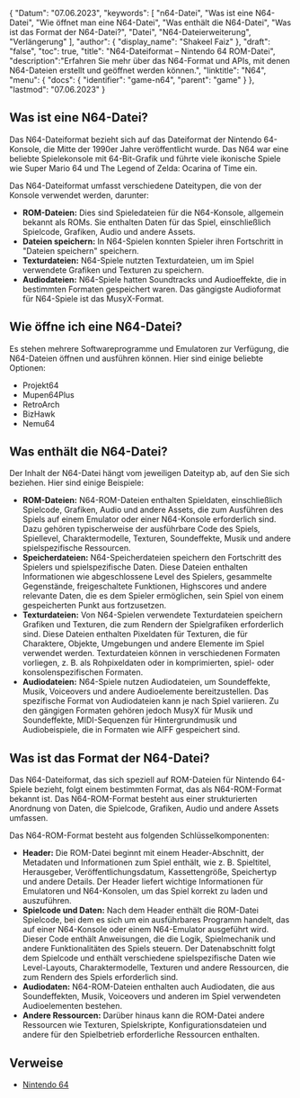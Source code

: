 {
"Datum": "07.06.2023",
  "keywords": [
"n64-Datei",
"Was ist eine N64-Datei",
"Wie öffnet man eine N64-Datei",
"Was enthält die N64-Datei",
"Was ist das Format der N64-Datei?",
"Datei",
"N64-Dateierweiterung",
"Verlängerung"
],
  "author": {
"display_name": "Shakeel Faiz"
},
"draft": "false",
"toc": true,
"title": "N64-Dateiformat – Nintendo 64 ROM-Datei",
  "description":"Erfahren Sie mehr über das N64-Format und APIs, mit denen N64-Dateien erstellt und geöffnet werden können.",
"linktitle": "N64",
  "menu": {
    "docs": {
      "identifier": "game-n64",
"parent": "game"
}
},
"lastmod": "07.06.2023"
}

## Was ist eine N64-Datei?

Das N64-Dateiformat bezieht sich auf das Dateiformat der Nintendo 64-Konsole, die Mitte der 1990er Jahre veröffentlicht wurde. Das N64 war eine beliebte Spielekonsole mit 64-Bit-Grafik und führte viele ikonische Spiele wie Super Mario 64 und The Legend of Zelda: Ocarina of Time ein.

Das N64-Dateiformat umfasst verschiedene Dateitypen, die von der Konsole verwendet werden, darunter:

- **ROM-Dateien:** Dies sind Spieledateien für die N64-Konsole, allgemein bekannt als ROMs. Sie enthalten Daten für das Spiel, einschließlich Spielcode, Grafiken, Audio und andere Assets.
- **Dateien speichern:** In N64-Spielen konnten Spieler ihren Fortschritt in "Dateien speichern" speichern.
- **Texturdateien:** N64-Spiele nutzten Texturdateien, um im Spiel verwendete Grafiken und Texturen zu speichern.
- **Audiodateien:** N64-Spiele hatten Soundtracks und Audioeffekte, die in bestimmten Formaten gespeichert waren. Das gängigste Audioformat für N64-Spiele ist das MusyX-Format.

## Wie öffne ich eine N64-Datei?

Es stehen mehrere Softwareprogramme und Emulatoren zur Verfügung, die N64-Dateien öffnen und ausführen können. Hier sind einige beliebte Optionen:

- Projekt64
- Mupen64Plus
- RetroArch
- BizHawk
- Nemu64

## Was enthält die N64-Datei?

Der Inhalt der N64-Datei hängt vom jeweiligen Dateityp ab, auf den Sie sich beziehen. Hier sind einige Beispiele:

- **ROM-Dateien:** N64-ROM-Dateien enthalten Spieldaten, einschließlich Spielcode, Grafiken, Audio und andere Assets, die zum Ausführen des Spiels auf einem Emulator oder einer N64-Konsole erforderlich sind. Dazu gehören typischerweise der ausführbare Code des Spiels, Spiellevel, Charaktermodelle, Texturen, Soundeffekte, Musik und andere spielspezifische Ressourcen.
- **Speicherdateien:** N64-Speicherdateien speichern den Fortschritt des Spielers und spielspezifische Daten. Diese Dateien enthalten Informationen wie abgeschlossene Level des Spielers, gesammelte Gegenstände, freigeschaltete Funktionen, Highscores und andere relevante Daten, die es dem Spieler ermöglichen, sein Spiel von einem gespeicherten Punkt aus fortzusetzen.
- **Texturdateien:** Von N64-Spielen verwendete Texturdateien speichern Grafiken und Texturen, die zum Rendern der Spielgrafiken erforderlich sind. Diese Dateien enthalten Pixeldaten für Texturen, die für Charaktere, Objekte, Umgebungen und andere Elemente im Spiel verwendet werden. Texturdateien können in verschiedenen Formaten vorliegen, z. B. als Rohpixeldaten oder in komprimierten, spiel- oder konsolenspezifischen Formaten.
- **Audiodateien:** N64-Spiele nutzen Audiodateien, um Soundeffekte, Musik, Voiceovers und andere Audioelemente bereitzustellen. Das spezifische Format von Audiodateien kann je nach Spiel variieren. Zu den gängigen Formaten gehören jedoch MusyX für Musik und Soundeffekte, MIDI-Sequenzen für Hintergrundmusik und Audiobeispiele, die in Formaten wie AIFF gespeichert sind.

## Was ist das Format der N64-Datei?

Das N64-Dateiformat, das sich speziell auf ROM-Dateien für Nintendo 64-Spiele bezieht, folgt einem bestimmten Format, das als N64-ROM-Format bekannt ist. Das N64-ROM-Format besteht aus einer strukturierten Anordnung von Daten, die Spielcode, Grafiken, Audio und andere Assets umfassen.

Das N64-ROM-Format besteht aus folgenden Schlüsselkomponenten:

- **Header:** Die ROM-Datei beginnt mit einem Header-Abschnitt, der Metadaten und Informationen zum Spiel enthält, wie z. B. Spieltitel, Herausgeber, Veröffentlichungsdatum, Kassettengröße, Speichertyp und andere Details. Der Header liefert wichtige Informationen für Emulatoren und N64-Konsolen, um das Spiel korrekt zu laden und auszuführen.
- **Spielcode und Daten:** Nach dem Header enthält die ROM-Datei Spielcode, bei dem es sich um ein ausführbares Programm handelt, das auf einer N64-Konsole oder einem N64-Emulator ausgeführt wird. Dieser Code enthält Anweisungen, die die Logik, Spielmechanik und andere Funktionalitäten des Spiels steuern. Der Datenabschnitt folgt dem Spielcode und enthält verschiedene spielspezifische Daten wie Level-Layouts, Charaktermodelle, Texturen und andere Ressourcen, die zum Rendern des Spiels erforderlich sind.
- **Audiodaten:** N64-ROM-Dateien enthalten auch Audiodaten, die aus Soundeffekten, Musik, Voiceovers und anderen im Spiel verwendeten Audioelementen bestehen.
- **Andere Ressourcen:** Darüber hinaus kann die ROM-Datei andere Ressourcen wie Texturen, Spielskripte, Konfigurationsdateien und andere für den Spielbetrieb erforderliche Ressourcen enthalten.

## Verweise
* [Nintendo 64](https://en.wikipedia.org/wiki/Nintendo_64)

